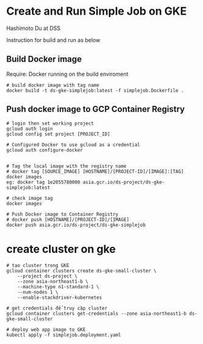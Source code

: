 # Create and Run Simple Job on GKE
Hashimoto Du at DSS

Instruction for build and run as below

## Build Docker image
Require: Docker running on the build enviroment
```
# build docker image with tag name
docker build -t ds-gke-simplejob:latest -f simplejob.Dockerfile .
```

## Push docker image to GCP Container Registry
```
# login then set working project
gcloud auth login
gcloud config set project [PROJECT_ID]

# Configured Docker to use gcloud as a credential
gcloud auth configure-docker


# Tag the local image with the registry name 
# docker tag [SOURCE_IMAGE] [HOSTNAME]/[PROJECT-ID]/[IMAGE]:[TAG]
docker images
eg: docker tag 1e2055780000 asia.gcr.io/ds-project/ds-gke-simplejob:latest

# check image tag
docker images

# Push Docker image to Container Registry
# docker push [HOSTNAME]/[PROJECT-ID]/[IMAGE]
docker push asia.gcr.io/ds-project/ds-gke-simplejob

```

# create cluster on gke
```
# tạo cluster trong GKE
gcloud container clusters create ds-gke-small-cluster \
	--project ds-project \
	--zone asia-northeast1-b \
	--machine-type n1-standard-1 \
	--num-nodes 1 \
	--enable-stackdriver-kubernetes
```

```
# get credentials để truy cập cluster
gcloud container clusters get-credentials --zone asia-northeast1-b ds-gke-small-cluster

# deploy web app image to GKE
kubectl apply -f simplejob.deployment.yaml

```